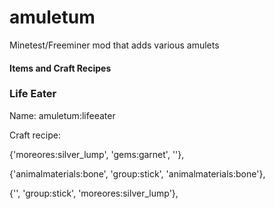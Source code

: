 amuletum
========

Minetest/Freeminer mod that adds various amulets

#### Items and Craft Recipes
### Life Eater

  Name: amuletum:lifeeater
  
  Craft recipe:
  
{'moreores:silver_lump', 'gems:garnet', ''},

{'animalmaterials:bone', 'group:stick', 'animalmaterials:bone'},

{'', 'group:stick', 'moreores:silver_lump'},
